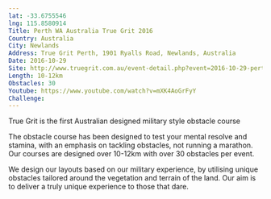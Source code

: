 ```yaml
---
lat: -33.6755546
lng: 115.8580914
Title: Perth WA Australia True Grit 2016
Country: Australia
City: Newlands
Address: True Grit Perth, 1901 Ryalls Road, Newlands, Australia
Date: 2016-10-29
Site: http://www.truegrit.com.au/event-detail.php?event=2016-10-29-perth-2016
Length: 10-12km
Obstacles: 30
Youtube: https://www.youtube.com/watch?v=mXK4AoGrFyY
Challenge:
---
```


True Grit is the first Australian designed military style obstacle course

The obstacle course has been designed to test your mental resolve and stamina, with an emphasis on tackling obstacles, not running a marathon. Our courses are designed over 10-12km with over 30 obstacles per event.

We design our layouts based on our military experience, by utilising unique obstacles tailored around the vegetation and terrain of the land. Our aim is to deliver a truly unique experience to those that dare.


